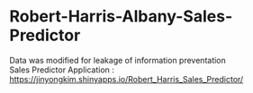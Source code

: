 # Robert-Harris-Albany-Sales-Predictor
Data was modified for leakage of information preventation  
Sales Predictor Application : https://jinyongkim.shinyapps.io/Robert_Harris_Sales_Predictor/

